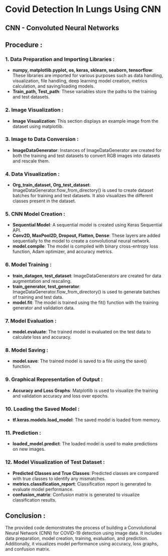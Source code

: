 # Covid Detection In Lungs Using CNN

## CNN - Convoluted Neural Networks

## Procedure : 
### 1. Data Preparation and Importing Libraries : 
- **numpy, matplotlib.pyplot, os, keras, sklearn, seaborn, tensorflow**: These libraries are imported for various purposes such as data handling, visualization, file handling, deep learning model creation, metrics calculation, and saving/loading models.
- **Train_path, Test_path**: These variables store the paths to the training and test datasets.

### 2. Image Visualization : 
- **Image Visualization**: This section displays an example image from the dataset using matplotlib.

### 3. Image to Data Conversion :
- **ImageDataGenerator**: Instances of ImageDataGenerator are created for both the training and test datasets to convert RGB images into datasets and rescale them.

### 4. Data Visualization :
- **Org_train_dataset, Org_test_dataset**: ImageDataGenerator.flow_from_directory() is used to create dataset batches for training and test datasets. It also visualizes the different classes present in the dataset.

### 5. CNN Model Creation :
- **Sequential Model**: A sequential model is created using Keras Sequential API.
- **Conv2D, MaxPool2D, Dropout, Flatten, Dense**: These layers are added sequentially to the model to create a convolutional neural network.
- **model.compile**: The model is compiled with binary cross-entropy loss function, Adam optimizer, and accuracy metrics.

### 6. Model Training :
- **train_datagen, test_dataset**: ImageDataGenerators are created for data augmentation and rescaling.
- **train_generator, test_generator**: ImageDataGenerator.flow_from_directory() is used to generate batches of training and test data.
- **model.fit**: The model is trained using the fit() function with the training generator and validation data.

### 7. Model Evaluation :
- **model.evaluate**: The trained model is evaluated on the test data to calculate loss and accuracy.

### 8. Model Saving :
- **model.save**: The trained model is saved to a file using the save() function.

### 9. Graphical Representation of Output :
- **Accuracy and Loss Graphs**: Matplotlib is used to visualize the training and validation accuracy and loss over epochs.

### 10. Loading the Saved Model :
- **tf.keras.models.load_model**: The saved model is loaded from memory.

### 11. Prediction :
- **loaded_model.predict**: The loaded model is used to make predictions on new images.

### 12. Model Visualization of Test Dataset :
- **Predicted Classes and True Classes**: Predicted classes are compared with true classes to identify any mismatches.
- **metrics.classification_report**: Classification report is generated to evaluate model performance.
- **confusion_matrix**: Confusion matrix is generated to visualize classification results.

## Conclusion :
The provided code demonstrates the process of building a Convolutional Neural Network (CNN) for COVID-19 detection using image data. It includes data preparation, model creation, training, evaluation, and prediction. Additionally, it visualizes model performance using accuracy, loss graphs, and confusion matrix.
